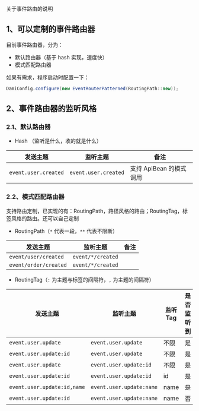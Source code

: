 关于事件路由的说明

## 1、可以定制的事件路由器

目前事件路由器，分为：

* 默认路由器（基于 hash 实现，速度快）
* 模式匹配路由器

如果有需求，程序启动时配置一下：

```java
DamiConfig.configure(new EventRouterPatterned(RoutingPath::new));
```


## 2、事件路由器的监听风格

### 2.1、默认路由器

* Hash （监听是什么，收的就是什么）

| 发送主题                    | 监听主题                  | 备注               |
|-------------------------|-----------------------|------------------|
| `event.user.created`    | `event.user.created`  | 支持 ApiBean 的模式调用 |



### 2.2、模式匹配路由器

支持路由定制，已实现的有：RoutingPath，路径风格的路由；RoutingTag，标签风格的路由。还可以自己定制

* RoutingPath（`*` 代表一段，`**` 代表不限断）

| 发送主题                  | 监听主题              | 备注  |
|-----------------------|-------------------|-----|
| `event/user/created`  | `event/*/created` |     |
| `event/order/created` | `event/*/created` |     |


* RoutingTag（`:` 为主题与标签的间隔符，`,` 为主题的间隔符）


| 发送主题                             | 监听主题                   | 监听Tag | 是否监听到  |
|----------------------------------|----------------------------|----------|----------|
| `event.user.update`       | `event.user.update`        | 不限 | 是 |
| `event.user.update:id`       | `event.user.update`        | 不限 | 是 |
| `event.user.update`       | `event.user.update:id`        | 不限 | 是 |
| `event.user.update:id` | `event.user.update:id`        |     id     | 是 |
| `event.user.update:id,name ` | `event.user.update:name ` |     name     | 是 |
| `event.user.update:id` | `event.user.update:name`        |     name     | 否 |
